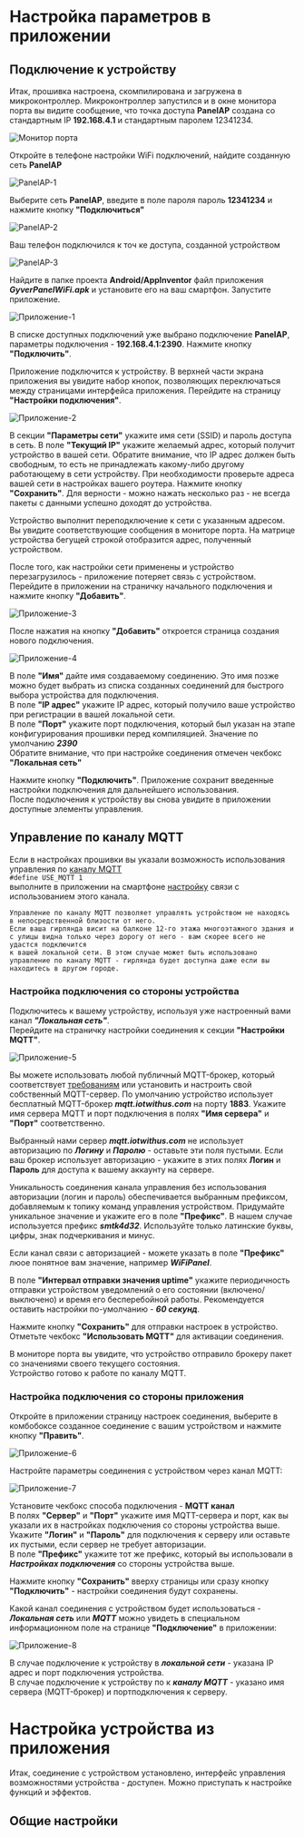 # Настройка параметров в приложении

## Подключение к устройству

Итак, прошивка настроена, скомпилирована и загружена в микроконтроллер. Микроконтроллер запустился и в окне монитора порта вы видите сообщение, 
что точка доступа **PanelAP** создана со стандартным IP **192.168.4.1** и стандартным паролем 12341234.  

![Монитор порта](https://github.com/vvip-68/GyverPanelWiFi/blob/master/wiki/Tune/p01.png)
               
Откройте в телефоне настройки WiFi подключений, найдите созданную сеть **PanelAP**  

![PanelAP-1](https://github.com/vvip-68/GyverPanelWiFi/blob/master/wiki/Tune/p03.png)

Выберите сеть **PanelAP**, введите в поле пароля пароль **12341234** и нажмите кнопку **"Подключиться"**  

![PanelAP-2](https://github.com/vvip-68/GyverPanelWiFi/blob/master/wiki/Tune/p02.png)

Ваш телефон подключился к точ	ке доступа, созданной устройством  

![PanelAP-3](https://github.com/vvip-68/GyverPanelWiFi/blob/master/wiki/Tune/p04.png)

Найдите в папке проекта **Android/AppInventor** файл приложения ***GyverPanelWiFi.apk***
и установите его на ваш смартфон. Запустите приложение.

![Приложение-1](https://github.com/vvip-68/GyverPanelWiFi/blob/master/wiki/Tune/p05.png)

В списке доступных подключений уже выбрано подключение **PanelAP**, параметры подключения - **192.168.4.1:2390**. Нажмите кнопку **"Подключить"**.  

Приложение подключится к устройству. В верхней части экрана приложения вы увидите набор кнопок, позволяющих переключаться между страницами интерфейса приложения.
Перейдите на страницу **"Настройки подключения"**.

![Приложение-2](https://github.com/vvip-68/GyverPanelWiFi/blob/master/wiki/Tune/p06.png)

В секции **"Параметры сети"** укажите имя сети (SSID) и пароль доступа в сеть. В поле **"Текущий IP"** укажите желаемый адрес, 
который получит устройство в вашей сети. Обратите внимание, что IP адрес должен быть свободным, то есть не принадлежать какому-либо другому работающему в сети устройству.
При необходимости проверьте адреса вашей сети в настройках вашего роутера. Нажмите кнопку **"Сохранить"**. 
Для верности - можно нажать несколько раз - не всегда пакеты с данными успешно доходят до устройства.

Устройство выполнит переподключение к сети с указанным адресом. Вы увидите соответствующие сообщения в мониторе порта.
На матрице устройства бегущей строкой отобразится адрес, полученный устройством.

После того, как настройки сети применены и устройство перезагрузилось - приложение потеряет связь с устройством.  
Перейдите в приложении на страничку начального подключения и нажмите кнопку **"Добавить"**.

![Приложение-3](https://github.com/vvip-68/GyverPanelWiFi/blob/master/wiki/Tune/p05.png)

После нажатия на кнопку **"Добавить"** откроется страница создания нового подключения.

![Приложение-4](https://github.com/vvip-68/GyverPanelWiFi/blob/master/wiki/Tune/p08.png)

В поле **"Имя"** дайте имя создаваемому соединению. Это имя позже можно будет выбрать из списка созданных соединений для быстрого выбора устройства для подключения.  
В поле **"IP адрес"** укажите IP адрес, который получило ваше устройство при регистрации в вашей локальной сети.  
В поле **"Порт"** укажите порт подключения, который был указан на этапе конфигурирования прошивки перед компиляцией. Значение по умолчанию ***2390***  
Обратите внимание, что при настройке соединения отмечен чекбокс **"Локальная сеть"**

Нажмите кнопку **"Подключить"**. Приложение сохранит введенные настройки подключения для дальнейшего использования.  
После подключения к устройству вы снова увидите в приложении доступные элементы управления.

## Управление по каналу MQTT

Если в настройках прошивки вы указали возможность использования управления по [каналу MQTT](https://github.com/vvip-68/GyverPanelWiFi/wiki/%D0%9D%D0%B0%D1%81%D1%82%D1%80%D0%BE%D0%B9%D0%BA%D0%B0-%D0%BF%D0%BE%D0%B4%D0%BA%D0%BB%D1%8E%D1%87%D0%B5%D0%BD%D0%B8%D1%8F-%D0%BA-MQTT-%D1%81%D0%B5%D1%80%D0%B2%D0%B5%D1%80%D1%83)  
```#define USE_MQTT 1```  
выполните в приложении на смартфоне [настройку](https://github.com/vvip-68/GyverPanelWiFi/wiki/%D0%9D%D0%B0%D1%81%D1%82%D1%80%D0%BE%D0%B9%D0%BA%D0%B0-%D0%BF%D0%BE%D0%B4%D0%BA%D0%BB%D1%8E%D1%87%D0%B5%D0%BD%D0%B8%D1%8F-%D0%BA-MQTT-%D1%81%D0%B5%D1%80%D0%B2%D0%B5%D1%80%D1%83#%D0%9D%D0%B0%D1%81%D1%82%D1%80%D0%BE%D0%B9%D0%BA%D0%B0-%D0%BF%D0%B0%D1%80%D0%B0%D0%BC%D0%B5%D1%82%D1%80%D0%BE%D0%B2-mqtt-%D0%B2-%D0%BF%D1%80%D0%B8%D0%BB%D0%BE%D0%B6%D0%B5%D0%BD%D0%B8%D0%B8) 
связи с использованием этого канала.

```
Управление по каналу MQTT позволяет управлять устройством не находясь в непосредственной близости от него.
Если ваша гирлянда висит на балконе 12-го этажа многоэтажного здания и с улицы видна только через дорогу от него - вам скорее всего не удастся подключится 
к вашей локальной сети. В этом случае может быть использовано управление по каналу MQTT - гирлянда будет доступна даже если вы находитесь в другом городе.
```

### Настройка подключения со стороны устройства

Подключитесь к вашему устройству, используя уже настроенный вами канал ***"Локальная сеть"***.  
Перейдите на страничку настройки соединения к секции **"Настройки MQTT"**.  

![Приложение-5](https://github.com/vvip-68/GyverPanelWiFi/blob/master/wiki/Tune/p07.png)

Вы можете использовать любой публичный MQTT-брокер, который соответствует [требованиям](https://github.com/vvip-68/GyverPanelWiFi/wiki/%D0%9D%D0%B0%D1%81%D1%82%D1%80%D0%BE%D0%B9%D0%BA%D0%B0-%D0%BF%D0%BE%D0%B4%D0%BA%D0%BB%D1%8E%D1%87%D0%B5%D0%BD%D0%B8%D1%8F-%D0%BA-MQTT-%D1%81%D0%B5%D1%80%D0%B2%D0%B5%D1%80%D1%83#%D0%A2%D1%80%D0%B5%D0%B1%D0%BE%D0%B2%D0%B0%D0%BD%D0%B8%D0%B5-%D0%BA-mqtt-%D1%81%D0%B5%D1%80%D0%B2%D0%B5%D1%80%D1%83) 
или установить и настроить свой собственный MQTT-сервер. По умолчанию устройство использует бесплатный MQTT-брокер ***mqtt.iotwithus.com*** на порту **1883**. 
Укажите имя сервера MQTT и порт подключения в полях **"Имя сервера"** и **"Порт"** соответственно.  

Выбранный нами сервер ***mqtt.iotwithus.com*** не использует авторизацию по ***Логину*** и ***Паролю*** - оставьте эти поля пустыми.
Если ваш брокер использует авторизацию - укажите в этих полях **Логин** и **Пароль** для доступа к вашему аккаунту на сервере.  

Уникальность соединения канала управления без использования авторизации (логин и пароль) обеспечивается выбранным префиксом, добавляемым к
топику команд управления устройством. Придумайте уникальное значение и укажите его в поле **"Префикс"**. В нашем случае используется префикс ***smtk4d32***.
Используйте только латинские буквы, цифры, знак подчеркивания и минус.  

Если канал связи с авторизацией - можете указать в поле **"Префикс"** люое понятное вам значение, например ***WiFiPanel***.  

В поле **"Интервал отправки значения uptime"** укажите периодичность отправки устройством уведомлений о его состоянии (включено/выключено) и время его бесперебойной работы. 
Рекомендуется оставить настройки по-умолчанию - ***60 секунд***.  

Нажмите кнопку **"Сохранить"** для отправки настроек в устройство.  
Отметьте чекбокс **"Использовать MQTT"** для активации соединения.  

В мониторе порта вы увидите, что устройство отправило брокеру пакет со значениями своего текущего состояния.  
Устройство готово к работе по каналу MQTT.  

### Настройка подключения со стороны приложения

Откройте в приложении страницу настроек соединения, выберите в комбобоксе созданное соединение с вашим устройством и нажмите кнопку **"Править"**.  

![Приложение-6](https://github.com/vvip-68/GyverPanelWiFi/blob/master/wiki/Tune/p09.png)

Настройте параметры соединения с устройством через канал MQTT:  

![Приложение-7](https://github.com/vvip-68/GyverPanelWiFi/blob/master/wiki/Tune/p10.png)

Установите чекбокс способа подключения - **MQTT канал**  
В полях **"Сервер"** и **"Порт"** укажите имя MQTT-сервера и порт, как вы указали их в настройках подключения со стороны устройства выше.  
Укажите **"Логин"** и **"Пароль"** для подключения к серверу или оставьте их пустыми, если сервер не требует авторизации.  
В поле **"Префикс"** укажите тот же префикс, который вы использовали в ***Настройках подключения*** со стороны устройства выше.  

Нажмите кнопку **"Сохранить"** вверху страницы или сразу кнопку **"Подключить"** - настройки соединения будут сохранены.  

Какой канал соединения с устройством будет использоваться - ***Локальная сеть*** или ***MQTT*** можно увидеть в специальном информационном поле на странице **"Подключение"**
в приложении:  

![Приложение-8](https://github.com/vvip-68/GyverPanelWiFi/blob/master/wiki/Tune/p11.png)

В случае подключение к устройству в ***локальной сети*** - указана IP адрес и порт подключения устройства.  
В случае подключение к устройству по к ***каналу MQTT*** - указано имя сервера (MQTT-брокер) и портподключения к серверу.  

# Настройка устройства из приложения

Итак, соединение с устройством установлено, интерфейс управления возможностями устройства - доступен. 
Можно приступать к настройке функций и эффектов.

## Общие настройки


